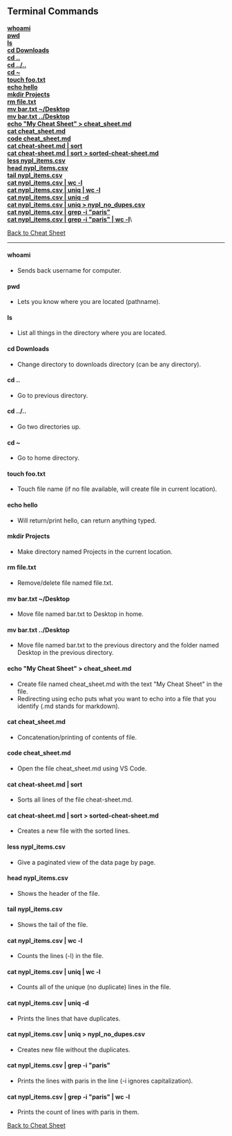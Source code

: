 ## Terminal Commands

**[whoami](#whoami)**\
**[pwd](#pwd)**\
**[ls](#ls)**\
**[cd Downloads](#cd-downloads)**\
**[cd ..](#cd-)**\
**[cd ../..](#cd--1)**\
**[cd ~](#cd--2)**\
**[touch foo.txt](#touch-footxt)**\
**[echo hello](#echo-hello)**\
**[mkdir Projects](#mkdir-projects)**\
**[rm file.txt](#rm-filetxt)**\
**[mv bar.txt ~/Desktop](#mv-bartxt-desktop)**\
**[mv bar.txt ../Desktop](#mv-bartxt-desktop-1)**\
**[echo "My Cheat Sheet" > cheat_sheet.md](#echo-my-cheat-sheet--cheat_sheetmd)**\
**[cat cheat_sheet.md](#cat-cheat_sheetmd)**\
**[code cheat_sheet.md](#code-cheat_sheetmd)**\
**[cat cheat-sheet.md | sort](#cat-cheat-sheetmd--sort)**\
**[cat cheat-sheet.md | sort > sorted-cheat-sheet.md](#cat-cheat-sheetmd--sort--sorted-cheat-sheetmd)**\
**[less nypl_items.csv](#less-nypl_itemscsv)**\
**[head nypl_items.csv](#head-nypl_itemscsv)**\
**[tail nypl_items.csv](#tail-nypl_itemscsv)**\
**[cat nypl_items.csv | wc -l](#cat-nypl_itemscsv--wc--l)**\
**[cat nypl_items.csv | uniq | wc -l](#cat-nypl_itemscsv--uniq--wc--l)**\
**[cat nypl_items.csv | uniq -d](#cat-nypl_itemscsv--uniq--d)**\
**[cat nypl_items.csv | uniq > nypl_no_dupes.csv](#cat-nypl_itemscsv--uniq--nypl_no_dupescsv)**\
**[cat nypl_items.csv | grep -i "paris"](#cat-nypl_itemscsv--grep--i-paris)**\
**[cat nypl_items.csv | grep -i "paris" | wc -l](#cat-nypl_itemscsv--grep--i-paris--wc--l)**\


[Back to Cheat Sheet](cheat_sheet.md)

***

#### **whoami**
- Sends back username for computer.

#### **pwd**
- Lets you know where you are located (pathname).

#### **ls**
- List all things in the directory where you are located.

#### **cd Downloads**
- Change directory to downloads directory (can be any directory).

#### **cd ..**
- Go to previous directory.

#### **cd ../..**
- Go two directories up.

#### **cd ~**
- Go to home directory.

#### **touch foo.txt**
- Touch file name (if no file available, will create file in current location).

#### **echo hello**
- Will return/print hello, can return anything typed.

#### **mkdir Projects**
- Make directory named Projects in the current location.

#### **rm file.txt**
- Remove/delete file named file.txt.

#### **mv bar.txt ~/Desktop**
- Move file named bar.txt to Desktop in home.

#### **mv bar.txt ../Desktop**
- Move file named bar.txt to the previous directory and the folder named Desktop in the previous directory.

#### **echo "My Cheat Sheet" > cheat_sheet.md**
- Create file named cheat_sheet.md with the text "My Cheat Sheet" in the file.
- Redirecting using echo puts what you want to echo into a file that you identify (.md stands for markdown).

#### **cat cheat_sheet.md**
- Concatenation/printing of contents of file.

#### **code cheat_sheet.md**
- Open the file cheat_sheet.md using VS Code.

#### **cat cheat-sheet.md | sort**
- Sorts all lines of the file cheat-sheet.md.

#### **cat cheat-sheet.md | sort > sorted-cheat-sheet.md**
- Creates a new file with the sorted lines.

#### **less nypl_items.csv**
- Give a paginated view of the data page by page.

#### **head nypl_items.csv**
- Shows the header of the file.

#### **tail nypl_items.csv**
- Shows the tail of the file.

#### **cat nypl_items.csv | wc -l**
- Counts the lines (-l) in the file.

#### **cat nypl_items.csv | uniq | wc -l**
- Counts all of the unique (no duplicate) lines in the file.

#### **cat nypl_items.csv | uniq -d**
- Prints the lines that have duplicates.

#### **cat nypl_items.csv | uniq > nypl_no_dupes.csv**
- Creates new file without the duplicates.

#### **cat nypl_items.csv | grep -i "paris"**
- Prints the lines with paris in the line (-i ignores capitalization).

#### **cat nypl_items.csv | grep -i "paris" | wc -l**
- Prints the count of lines with paris in them.


[Back to Cheat Sheet](cheat_sheet.md)